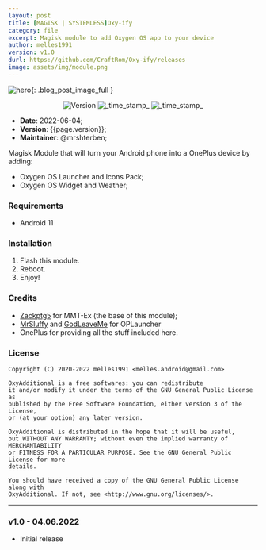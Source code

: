 ```yaml
---
layout: post
title: [MAGISK | SYSTEMLESS]Oxy-ify
category: file
excerpt: Magisk module to add Oxygen OS app to your device
author: melles1991
version: v1.0
durl: https://github.com/CraftRom/Oxy-ify/releases
image: assets/img/module.png
---
```


![hero]({{site.url}}/{{page.image}}){: .blog_post_image_full }

<div align="center">
  <!-- Version -->
    <img src="https://img.shields.io/badge/Version-{{page.version}}-blue.svg?longCache=true&style=popout-square"
      alt="Version" />
  <!-- Min Magisk -->
    <img src="https://img.shields.io/badge/MinMagisk-21.4-red.svg?longCache=true&style=flat-square"
      alt="_time_stamp_" />
	<img src="https://img.shields.io/github/license/craftrom/MAGISK-OxyAdditional?longCache=true&style=flat-square"
      alt="_time_stamp_" /></div>
	  
* **Date**: 2022-06-04;
* **Version**: {{page.version}};
* **Maintainer**: @mrshterben;


Magisk Module that will turn your Android phone into a OnePlus device by adding:
- Oxygen OS Launcher and Icons Pack;
- Oxygen OS Widget and Weather;

### Requirements
- Android 11

### Installation
1. Flash this module.
2. Reboot.
3. Enjoy!

### Credits
- [Zackptg5](https://github.com/Zackptg5) for MMT-Ex (the base of this module);
- [MrSluffy](https://github.com/MrSluffy) and [GodLeaveMe](https://github.com/GodLeaveMe) for OPLauncher
- OnePlus for providing all the stuff included here.

### License

    Copyright (C) 2020-2022 melles1991 <melles.android@gmail.com>

    OxyAdditional is a free softwares: you can redistribute
    it and/or modify it under the terms of the GNU General Public License as
    published by the Free Software Foundation, either version 3 of the License,
    or (at your option) any later version.

    OxyAdditional is distributed in the hope that it will be useful,
    but WITHOUT ANY WARRANTY; without even the implied warranty of MERCHANTABILITY
    or FITNESS FOR A PARTICULAR PURPOSE. See the GNU General Public License for more
    details.

    You should have received a copy of the GNU General Public License along with
    OxyAdditional. If not, see <http://www.gnu.org/licenses/>.
	
***** ***** ***** ***** ***** ***** ***** ***** ***** ***** *****

### v1.0 - 04.06.2022
* Initial release
